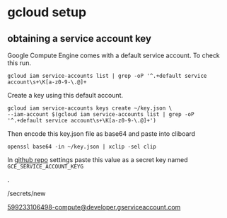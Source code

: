 

# gcloud setup


## obtaining a service account key

Google Compute Engine comes with a default service account.
To check this run.

```
gcloud iam service-accounts list | grep -oP '^.+default service account\s+\K[a-z0-9-\.@]+
```

Create a key using this default account.

```
gcloud iam service-accounts keys create ~/key.json \
--iam-account $(gcloud iam service-accounts list | grep -oP '^.+default service account\s+\K[a-z0-9-\.@]+') 
```

Then encode this key.json file as base64 and paste into cliboard

```
openssl base64 -in ~/key.json | xclip -sel clip

```


In [github repo](https://github.com/grantmacken/xq/settings/secrets)
settings paste this value as a secret key named `GCE_SERVICE_ACCOUNT_KEYG`


.

/secrets/new

599233106498-compute@developer.gserviceaccount.com



